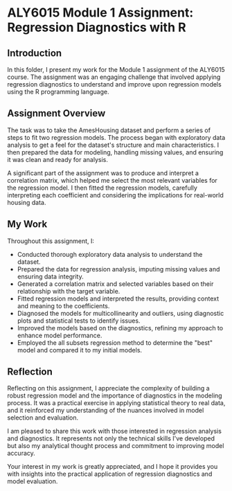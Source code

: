 # ALY6015 Module 1 Assignment: Regression Diagnostics with R

## Introduction

In this folder, I present my work for the Module 1 assignment of the ALY6015 course. The assignment was an engaging challenge that involved applying regression diagnostics to understand and improve upon regression models using the R programming language.

## Assignment Overview

The task was to take the AmesHousing dataset and perform a series of steps to fit two regression models. The process began with exploratory data analysis to get a feel for the dataset's structure and main characteristics. I then prepared the data for modeling, handling missing values, and ensuring it was clean and ready for analysis.

A significant part of the assignment was to produce and interpret a correlation matrix, which helped me select the most relevant variables for the regression model. I then fitted the regression models, carefully interpreting each coefficient and considering the implications for real-world housing data.

## My Work

Throughout this assignment, I:

- Conducted thorough exploratory data analysis to understand the dataset.
- Prepared the data for regression analysis, imputing missing values and ensuring data integrity.
- Generated a correlation matrix and selected variables based on their relationship with the target variable.
- Fitted regression models and interpreted the results, providing context and meaning to the coefficients.
- Diagnosed the models for multicollinearity and outliers, using diagnostic plots and statistical tests to identify issues.
- Improved the models based on the diagnostics, refining my approach to enhance model performance.
- Employed the all subsets regression method to determine the "best" model and compared it to my initial models.

## Reflection

Reflecting on this assignment, I appreciate the complexity of building a robust regression model and the importance of diagnostics in the modeling process. It was a practical exercise in applying statistical theory to real data, and it reinforced my understanding of the nuances involved in model selection and evaluation.

I am pleased to share this work with those interested in regression analysis and diagnostics. It represents not only the technical skills I've developed but also my analytical thought process and commitment to improving model accuracy.

Your interest in my work is greatly appreciated, and I hope it provides you with insights into the practical application of regression diagnostics and model evaluation.
